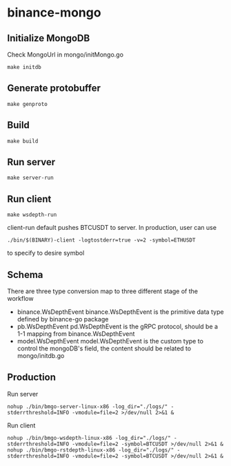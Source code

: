 # binance-mongo

## Initialize MongoDB
Check MongoUrl in mongo/initMongo.go
```
make initdb
```

## Generate protobuffer
```
make genproto
```

## Build
```
make build
```

## Run server
```
make server-run
```

## Run client
```
make wsdepth-run
```
client-run default pushes BTCUSDT to server.  In production, user can use 
```
./bin/$(BINARY)-client -logtostderr=true -v=2 -symbol=ETHUSDT
```
to specify to desire symbol

## Schema
There are three type conversion map to three different stage of the workflow
- binance.WsDepthEvent
binance.WsDepthEvent is the primitive data type defined by binance-go package
- pb.WsDepthEvent
pd.WsDepthEvent is the gRPC protocol, should be a 1-1 mapping from binance.WsDepthEvent
- model.WsDepthEvent
model.WsDepthEvent is the custom type to control the mongoDB's field, the content should be related to mongo/initdb.go

## Production
Run server
```
nohup ./bin/bmgo-server-linux-x86 -log_dir="./logs/" -stderrthreshold=INFO -vmodule=file=2 >/dev/null 2>&1 &
```

Run client
```
nohup ./bin/bmgo-wsdepth-linux-x86 -log_dir="./logs/" -stderrthreshold=INFO -vmodule=file=2 -symbol=BTCUSDT >/dev/null 2>&1 &
nohup ./bin/bmgo-rstdepth-linux-x86 -log_dir="./logs/" -stderrthreshold=INFO -vmodule=file=2 -symbol=BTCUSDT >/dev/null 2>&1 &
```